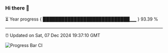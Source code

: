### Hi there 👋

⏳ Year progress { ████████████████████████████▁▁ } 93.39 %

---

⏰ Updated on Sat, 07 Dec 2024 19:37:10 GMT

![Progress Bar CI](https://github.com/IshwaranRudhara/GIT-ACTION/workflows/Progress%20Bar%20CI/badge.svg)
